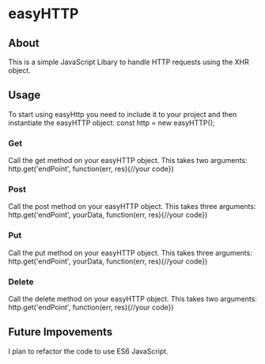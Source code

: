 # easyHTTP

## About

This is a simple JavaScript Libary to handle HTTP requests using the XHR object.

## Usage

To start using easyHttp you need to include it to your project and then instantiate the easyHTTP object:
const http = new easyHTTP();

### Get

Call the get method on your easyHTTP object. This takes two arguments:
http.get('endPoint', function(err, res){//your code})

### Post

Call the post method on your easyHTTP object. This takes three arguments:
http.get('endPoint', yourData, function(err, res){//your code})

### Put

Call the put method on your easyHTTP object. This takes three arguments:
http.get('endPoint', yourData, function(err, res){//your code})

### Delete

Call the delete method on your easyHTTP object. This takes two arguments:
http.get('endPoint', function(err, res){//your code})

## Future Impovements

I plan to refactor the code to use ES6 JavaScript.
